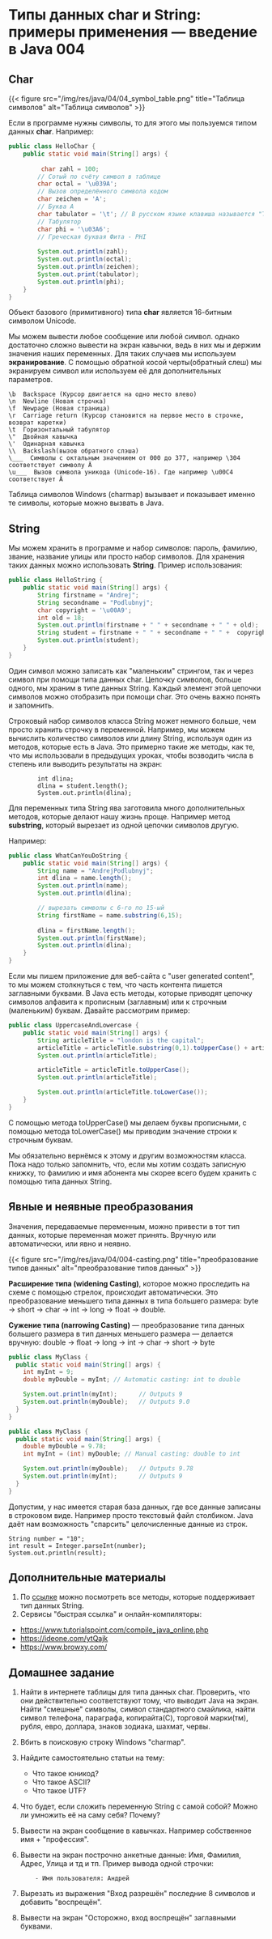 # Типы данных char и String: примеры применения — введение в Java 004

## Char

{{< figure src="/img/res/java/04/04_symbol_table.png" title="Таблица символов" alt="Таблица символов" >}}


Если в программе нужны символы, то для этого мы пользуемся типом данных **char**. Например:

```Java
public class HelloChar {
    public static void main(String[] args) {
 
         char zahl = 100;
        // Сотый по счёту символ в таблице
        char octal = '\u039A';
        // Вызов определённого символа кодом
        char zeichen = 'A';
        // Буква A
        char tabulator = '\t'; // В русском языке клавиша называется "Таб"
        // Табулятор
        char phi = '\u03A6';
        // Греческая буквая Фита - PHI
 
        System.out.println(zahl);
        System.out.println(octal);
        System.out.println(zeichen);
        System.out.print(tabulator);
        System.out.println(phi);
    }
}
```

Объект базового (примитивного) типа **char** является 16-битным символом Unicode.

Мы можем вывести любое сообщение или любой символ. однако достаточно сложно вывести на экран кавычки, ведь в них мы и держим значения наших переменных. Для таких случаев мы используем **экранирование**. С помощью обратной косой черты(обратный слеш) мы экранируем символ или используем её для дополнительных параметров.

```code
\b  Backspace (Курсор двигается на одно место влево)
\n  Newline (Новая строчка)
\f  Newpage (Новая страница)
\r  Carriage return (Курсор становится на первое место в строчке, возврат каретки)
\t  Горизонтальный табулятор
\"  Двойная кавычка
\'  Одинарная кавычка
\\  Backslash(вызов обратного слэша)
\___  Символы с октальным значением от 000 до 377, например \304 соответствует символу Ä
\u___  Вызов символа уникода (Unicode-16). Где например \u00C4 соответствует Ä
```

Таблица символов Windows (charmap) вызывает и показывает именно те символы, которые можно вызвать в Java.

## String

Мы можем хранить в программе и набор символов: пароль, фамилию, звание, название улицы или просто набор символов. Для хранения таких данных можно использовать **String**. Пример использования:

```Java
public class HelloString {
    public static void main(String[] args) {
        String firstname = "Andrej";
        String secondname = "Podlubnyj";
        char copyright = '\u00A9';
        int old = 18;
        System.out.println(firstname + " " + secondname + " " + old);
        String student = firstname + " " + secondname + " " +  copyright;
        System.out.println(student);
    }
}
```

Один символ можно записать как "маленьким" стрингом, так и через символ при помощи типа данных char. Цепочку символов, больше одного, мы храним в типе данных String. Каждый элемент этой цепочки символов можно отобразить при помощи char. Это очень важно понять и запомнить.

Строковый набор символов класса String может немного больше, чем просто хранить строчку в переменной. Например, мы можем вычислить количество символов или длину String, используя один из методов, которые есть в Java. Это примерно такие же методы, как те, что мы использовали в предыдущих уроках, чтобы возводить числа в степень или выводить результаты на экран:

```code
        int dlina;
        dlina = student.length();
        System.out.println(dlina);
```

Для переменных типа String ява заготовила много дополнительных методов, которые делают нашу жизнь проще. Например метод **substring**, который вырезает из одной цепочки символов другую. 

Например:

```Java
public class WhatCanYouDoString {
	public static void main(String[] args) {
		String name = "AndrejPodlubnyj";
		int dlina = name.length();
		System.out.println(name);
		System.out.println(dlina);

        // вырезать символы с 6-го по 15-ый
		String firstName = name.substring(6,15);  
        
		dlina = firstName.length();
		System.out.println(firstName);
		System.out.println(dlina);
	}
}
```

Если мы пишем приложение для веб-сайта с "user generated content", то мы можем столкнуться с тем, что часть контента пишется заглавными буквами. В Java есть методы, которые приводят цепочку символов алфавита к прописным (заглавным) или к строчным (маленьким) буквам. Давайте рассмотрим пример:

```Java
public class UppercaseAndLowercase {
	public static void main(String[] args) {
		String articleTitle = "london is the capital";
		articleTitle = articleTitle.substring(0,1).toUpperCase() + articleTitle.substring(1);
		System.out.println(articleTitle);

		articleTitle = articleTitle.toUpperCase();
		System.out.println(articleTitle);

		System.out.println(articleTitle.toLowerCase());
	}
}
```

С помощью метода toUpperCase() мы делаем буквы прописными, с помощью метода toLowerCase() мы приводим значение строки к строчным буквам.

Мы обязательно вернёмся к этому и другим возможностям класса. Пока надо только запомнить, что, если мы хотим создать записную книжку, то фамилию и имя абонента мы скорее всего будем хранить с помощью типа данных String.

## Явные и неявные преобразования

Значения, передаваемые переменным, можно привести в тот тип данных, которые переменная может принять. Вручную или автоматически, или явно и неявно.

{{< figure src="/img/res/java/04/004-casting.png" title="преобразование типов данных" alt="преобразование типов данных" >}}

**Расширение типа (widening Casting)**, которое можно проследить на схеме с помощью стрелок,  происходит автоматически. Это преобразование меньшего типа данных в типа большего размера:  byte -> short -> char -> int -> long -> float -> double.

**Сужение типа (narrowing Casting)** — преобразование типа данных большего размера в тип данных меньшего размера — делается вручную: double -> float -> long -> int -> char -> short -> byte

```Java
public class MyClass {
  public static void main(String[] args) {
    int myInt = 9;
    double myDouble = myInt; // Automatic casting: int to double

    System.out.println(myInt);      // Outputs 9
    System.out.println(myDouble);   // Outputs 9.0
  }
}
```

```Java
public class MyClass {
  public static void main(String[] args) {
    double myDouble = 9.78;
    int myInt = (int) myDouble; // Manual casting: double to int

    System.out.println(myDouble);   // Outputs 9.78
    System.out.println(myInt);      // Outputs 9
  }
}
```

Допустим, у нас имеется старая база данных, где все данные записаны в строковом виде. Например просто текстовый файл столбиком. Java даёт нам возможность "спарсить" целочисленные данные из строк.

```code
String number = "10";
int result = Integer.parseInt(number);
System.out.println(result);
```

## Дополнительные материалы

1. По [ссылке](https://docs.oracle.com/javase/8/docs/api/java/lang/String.html) можно посмотреть все методы, которые поддерживает тип данных String.
2. Сервисы "быстрая ссылка" и онлайн-компиляторы:
  - https://www.tutorialspoint.com/compile_java_online.php
  - https://ideone.com/ytQajk
  - https://www.browxy.com/
    
## Домашнее задание

1. Найти в интернете таблицы для типа данных char. Проверить, что они действительно соответствуют тому, что выводит Java на экран. Найти "смешные" символы, символ стандартного смайлика, найти символ телефона, параграфа, копирайта(C), торговой марки(тм), рубля, евро, доллара, знаков зодиака, шахмат, червы.
2. Вбить в поисковую строку Windows "charmap".
3. Найдите самостоятельно статьи на тему:
    - Что такое юникод?
    - Что такое ASCII?
    - Что такое UTF? 
4. Что будет, если сложить переменную String с самой собой? Можно ли умножить её на саму себя? Почему?
5. Вывести на экран сообщение в кавычках. Например собственное имя + "профессия".
6. Вывести на экран построчно анкетные данные: Имя, Фамилия, Адрес, Улица и тд и тп. Пример вывода одной строчки:

           - Имя пользователя: Андрей   
6. Вырезать из выражения "Вход разрешён" последние 8 символов и добавить "воспрещён".
7. Вывести на экран "Осторожно, вход воспрещён" заглавными буквами.
